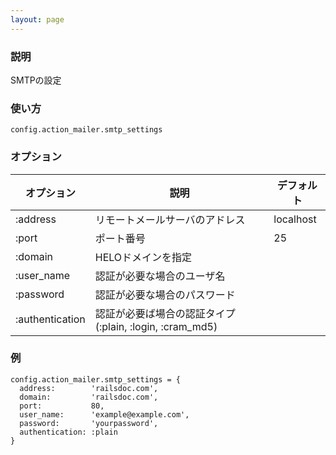 ```yaml
---
layout: page
---
```


### 説明

SMTPの設定

### 使い方

    config.action_mailer.smtp_settings

### オプション

| オプション           | 説明                                        | デフォルト     |
| --------------- | ----------------------------------------- | --------- |
| :address        | リモートメールサーバのアドレス                           | localhost |
| :port           | ポート番号                                     | 25        |
| :domain         | HELOドメインを指定                               |           |
| :user_name      | 認証が必要な場合のユーザ名                             |           |
| :password       | 認証が必要な場合のパスワード                            |           |
| :authentication | 認証が必要ば場合の認証タイプ(:plain, :login, :cram_md5) |           |

### 例

    config.action_mailer.smtp_settings = {
      address:        'railsdoc.com',
      domain:         'railsdoc.com',
      port:           80,
      user_name:      'example@example.com',
      password:       'yourpassword',
      authentication: :plain
    }
